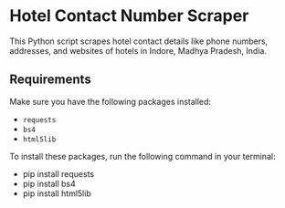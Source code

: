 # Hotel Contact Number Scraper

This Python script scrapes hotel contact details like phone numbers, addresses, and websites of hotels in Indore, Madhya Pradesh, India. 

## Requirements

Make sure you have the following packages installed:

- `requests`
- `bs4`
- `html5lib`

To install these packages, run the following command in your terminal:

- pip install requests
- pip install bs4
- pip install html5lib
